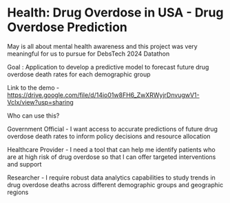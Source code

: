 # Health: Drug Overdose in USA - Drug Overdose Prediction

May is all about mental health awareness and this project was very meaningful for us to pursue for DebsTech 2024 Datathon 

Goal : Application to develop a predictive model to forecast future drug overdose death rates for each demographic group

Link to the demo - https://drive.google.com/file/d/14io01w8FH6_ZwXRWyjrDnvugwV1-VcIx/view?usp=sharing

Who can use this?

Government Official -  I want access to accurate predictions of future drug overdose death rates to inform policy decisions and resource allocation

Healthcare Provider - I need a tool that can help me identify patients who are at high risk of drug overdose so that I can offer targeted interventions and support

Researcher - I require robust data analytics capabilities to study trends in drug overdose deaths across different demographic groups and geographic regions


